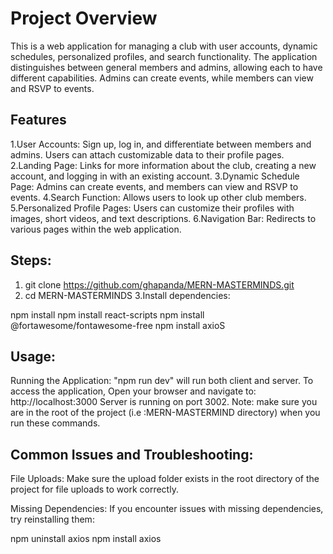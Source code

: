 # Project Overview

This is a web application for managing a club with user accounts, dynamic schedules, personalized profiles, and search functionality. The application distinguishes between general members and admins, allowing each to have different capabilities. Admins can create events, while members can view and RSVP to events.

## Features
1.User Accounts: Sign up, log in, and differentiate between members and admins. Users can attach customizable data to their profile pages.
2.Landing Page: Links for more information about the club, creating a new account, and logging in with an existing account.
3.Dynamic Schedule Page: Admins can create events, and members can view and RSVP to events.
4.Search Function: Allows users to look up other club members.
5.Personalized Profile Pages: Users can customize their profiles with images, short videos, and text descriptions.
6.Navigation Bar: Redirects to various pages within the web application.

## Steps:

1. git clone https://github.com/ghapanda/MERN-MASTERMINDS.git
2. cd MERN-MASTERMINDS
   3.Install dependencies:

npm install
npm install react-scripts
npm install @fortawesome/fontawesome-free
npm install axioS

## Usage:
Running the Application:
"npm run dev" will run both client and server.
To access the application, Open your browser and navigate to: http://localhost:3000
Server is running on port 3002.
Note: make sure you are in the root of the project (i.e :MERN-MASTERMIND directory) when you run these commands.

## Common Issues and Troubleshooting:

File Uploads:
Make sure the upload folder exists in the root directory of the project for file uploads to work correctly.

Missing Dependencies:
If you encounter issues with missing dependencies, try reinstalling them:

npm uninstall axios
npm install axios
